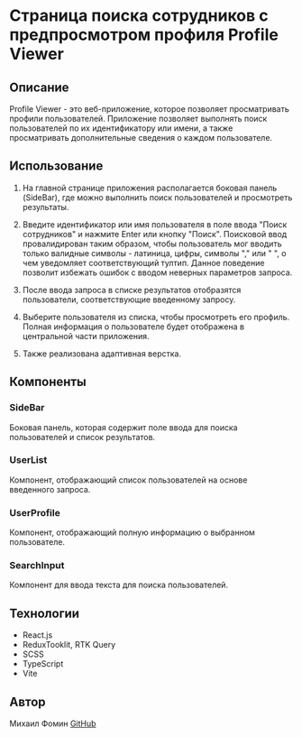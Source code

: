 # Cтраница поиска сотрудников с предпросмотром профиля Profile Viewer

## Описание
Profile Viewer - это веб-приложение, которое позволяет просматривать профили пользователей. Приложение позволяет выполнять поиск пользователей по их идентификатору или имени, а также просматривать дополнительные сведения о каждом пользователе.

## Использование
1. На главной странице приложения располагается боковая панель (SideBar), где можно выполнить поиск пользователей и просмотреть результаты.

2. Введите идентификатор или имя пользователя в поле ввода "Поиск сотрудников" и нажмите Enter или кнопку "Поиск". Поисковой ввод провалидирован таким образом, чтобы пользователь мог вводить только валидные символы - латиница, цифры, символы "," или " ", о чем уведомляет соответствующий тултип. Данное поведение позволит избежать ошибок с вводом неверных параметров запроса.

3. После ввода запроса в списке результатов отобразятся пользователи, соответствующие введенному запросу.

4. Выберите пользователя из списка, чтобы просмотреть его профиль. Полная информация о пользователе будет отображена в центральной части приложения.

5. Также реализована адаптивная верстка. 

## Компоненты
### SideBar
Боковая панель, которая содержит поле ввода для поиска пользователей и список результатов.

### UserList
Компонент, отображающий список пользователей на основе введенного запроса.

### UserProfile
Компонент, отображающий полную информацию о выбранном пользователе.

### SearchInput
Компонент для ввода текста для поиска пользователей.

## Технологии
- React.js
- ReduxTooklit, RTK Query
- SCSS
- TypeScript
- Vite

## Автор
Михаил Фомин [GitHub](https://github.com/mihail-fomin)

